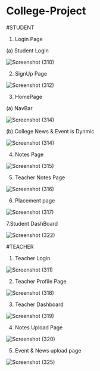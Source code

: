 # College-Project

#STUDENT

1. Login Page

(a) Student Login

![Screenshot (310)](https://user-images.githubusercontent.com/88272794/197191365-f5012ff9-c97f-4e3c-8f8b-85a812e58ebb.png)


2. SignUp Page

![Screenshot (312)](https://user-images.githubusercontent.com/88272794/197191521-e21599a3-f092-4fdc-bd3a-3d5f3ed16028.png)

3. HomePage

(a) NavBar

![Screenshot (314)](https://user-images.githubusercontent.com/88272794/197192176-03df1903-c15e-4fb8-ad4c-472ee1e35420.png)

(b) College News & Event is Dynmic

![Screenshot (314)](https://user-images.githubusercontent.com/88272794/197192392-99a9fe45-2e3c-4ed4-85ee-86d6e6c8ca10.png)

4. Notes Page

![Screenshot (315)](https://user-images.githubusercontent.com/88272794/197192784-4c2e1da1-7e0e-47cb-8860-7252e2e84105.png)

5. Teacher Notes Page

![Screenshot (316)](https://user-images.githubusercontent.com/88272794/197192917-5aa9ff70-fef8-4e62-98af-dc0d50d1b026.png)

6. Placement page 

![Screenshot (317)](https://user-images.githubusercontent.com/88272794/197193941-7b0d73fa-dc90-4d9c-9896-fa72dcc28767.png)

7.Student DashBoard

![Screenshot (322)](https://user-images.githubusercontent.com/88272794/197194006-cbc29b18-f1da-4f0e-ad4e-aad4d40fa3d2.png)



#TEACHER


1. Teacher Login

![Screenshot (311)](https://user-images.githubusercontent.com/88272794/197194230-b2dfb41f-9df4-4d70-b92c-d662d253ccf1.png)

2. Teacher Profile Page

![Screenshot (318)](https://user-images.githubusercontent.com/88272794/197194560-7d9de9c1-1a21-4bb3-9f60-32822ded449c.png)

3. Teacher Dashboard

![Screenshot (319)](https://user-images.githubusercontent.com/88272794/197194729-eb8c0ab5-af7a-40f5-b9b2-06dbcf126d28.png)

4. Notes Upload Page

![Screenshot (320)](https://user-images.githubusercontent.com/88272794/197194914-6480905a-2555-4cd2-9ebb-582c37aabeef.png)

5.  Event & News upload page

![Screenshot (325)](https://user-images.githubusercontent.com/88272794/197195133-a557ca85-ed27-4816-93a1-952ffef548b5.png)







